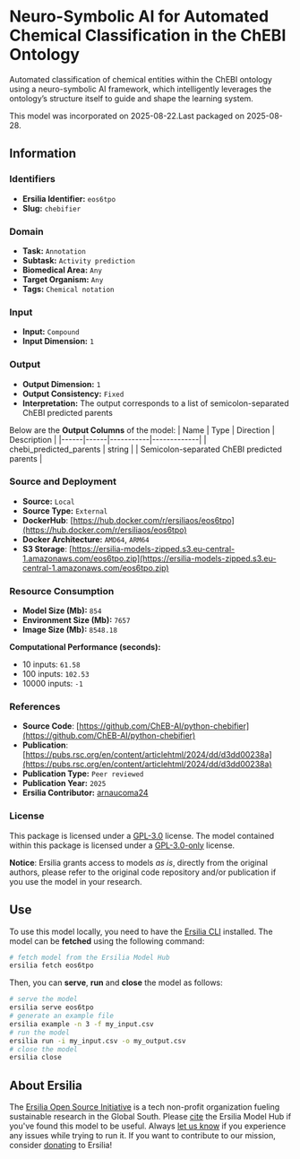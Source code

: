 # Neuro-Symbolic AI for Automated Chemical Classification in the ChEBI Ontology

Automated classification of chemical entities within the ChEBI ontology using a neuro-symbolic AI framework, which intelligently leverages the ontology’s structure itself to guide and shape the learning system.

This model was incorporated on 2025-08-22.Last packaged on 2025-08-28.

## Information
### Identifiers
- **Ersilia Identifier:** `eos6tpo`
- **Slug:** `chebifier`

### Domain
- **Task:** `Annotation`
- **Subtask:** `Activity prediction`
- **Biomedical Area:** `Any`
- **Target Organism:** `Any`
- **Tags:** `Chemical notation`

### Input
- **Input:** `Compound`
- **Input Dimension:** `1`

### Output
- **Output Dimension:** `1`
- **Output Consistency:** `Fixed`
- **Interpretation:** The output corresponds to a list of semicolon-separated ChEBI predicted parents

Below are the **Output Columns** of the model:
| Name | Type | Direction | Description |
|------|------|-----------|-------------|
| chebi_predicted_parents | string |  | Semicolon-separated ChEBI predicted parents |


### Source and Deployment
- **Source:** `Local`
- **Source Type:** `External`
- **DockerHub**: [https://hub.docker.com/r/ersiliaos/eos6tpo](https://hub.docker.com/r/ersiliaos/eos6tpo)
- **Docker Architecture:** `AMD64`, `ARM64`
- **S3 Storage**: [https://ersilia-models-zipped.s3.eu-central-1.amazonaws.com/eos6tpo.zip](https://ersilia-models-zipped.s3.eu-central-1.amazonaws.com/eos6tpo.zip)

### Resource Consumption
- **Model Size (Mb):** `854`
- **Environment Size (Mb):** `7657`
- **Image Size (Mb):** `8548.18`

**Computational Performance (seconds):**
- 10 inputs: `61.58`
- 100 inputs: `102.53`
- 10000 inputs: `-1`

### References
- **Source Code**: [https://github.com/ChEB-AI/python-chebifier](https://github.com/ChEB-AI/python-chebifier)
- **Publication**: [https://pubs.rsc.org/en/content/articlehtml/2024/dd/d3dd00238a](https://pubs.rsc.org/en/content/articlehtml/2024/dd/d3dd00238a)
- **Publication Type:** `Peer reviewed`
- **Publication Year:** `2025`
- **Ersilia Contributor:** [arnaucoma24](https://github.com/arnaucoma24)

### License
This package is licensed under a [GPL-3.0](https://github.com/ersilia-os/ersilia/blob/master/LICENSE) license. The model contained within this package is licensed under a [GPL-3.0-only](LICENSE) license.

**Notice**: Ersilia grants access to models _as is_, directly from the original authors, please refer to the original code repository and/or publication if you use the model in your research.


## Use
To use this model locally, you need to have the [Ersilia CLI](https://github.com/ersilia-os/ersilia) installed.
The model can be **fetched** using the following command:
```bash
# fetch model from the Ersilia Model Hub
ersilia fetch eos6tpo
```
Then, you can **serve**, **run** and **close** the model as follows:
```bash
# serve the model
ersilia serve eos6tpo
# generate an example file
ersilia example -n 3 -f my_input.csv
# run the model
ersilia run -i my_input.csv -o my_output.csv
# close the model
ersilia close
```

## About Ersilia
The [Ersilia Open Source Initiative](https://ersilia.io) is a tech non-profit organization fueling sustainable research in the Global South.
Please [cite](https://github.com/ersilia-os/ersilia/blob/master/CITATION.cff) the Ersilia Model Hub if you've found this model to be useful. Always [let us know](https://github.com/ersilia-os/ersilia/issues) if you experience any issues while trying to run it.
If you want to contribute to our mission, consider [donating](https://www.ersilia.io/donate) to Ersilia!
